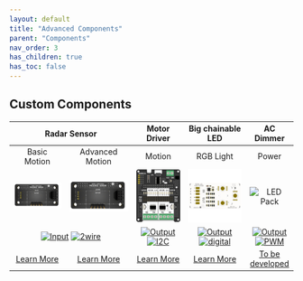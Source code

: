 ```yaml
---
layout: default
title: "Advanced Components"
parent: "Components"
nav_order: 3
has_children: true
has_toc: false
---
```


## Custom Components

<table>
<thead>
  <tr>
    <th align="center" colspan="2">Radar Sensor</th>
    <th align="center" colspan="1">Motor Driver<br></th>
    <th align="center">Big chainable LED</th>
    <th align="center">AC Dimmer</th>
  </tr>
</thead>
<tbody>
  <tr>
    <td align="center" colspan="1">Basic Motion</td>
    <td align="center" colspan="1">Advanced Motion</td>
    <td align="center" colspan="1">Motion</td>
    <td align="center">RGB Light</td>
    <td align="center">Power</td>
  </tr>
  <tr>
    <td align="center"><img src="basic-radar-sensor/assets/basic-radar-sensor.png" alt="Basic Radar Sensor"/></td>
    <td align="center"><img src="basic-radar-sensor/assets/basic-radar-sensor.png" alt="Advanced Radar Sensor"/></td>
    <td align="center"><img src="motor-driver/assets/motor-driver.png" alt="Motor Driver"/></td>
    <td align="center"><img src="chainable-led-big/assets/chainable-led-big.png" alt="Big Chainable LED"/></td>
    <td align="center"><img src="led-pack/assets/Grove-LED-pack.png" alt="LED Pack"/></td>
  </tr>
  <tr>
    <td align="center" colspan="2"><a href="../glossary/glossary"><img src="../glossary/assets/input.png" alt="Input" width="57"/></a> <a href="../glossary/glossary"><img src="../glossary/assets/2wire.png" alt="2wire" width="57"/></a></td>
    <td align="center" colspan="1"><a href="../glossary/glossary"><img src="../glossary/assets/output.png" alt="Output" width="57"/></a> <a href="../glossary/glossary"><img src="../glossary/assets/iic.png" alt="I2C" width="57"/></a></td>
    <td align="center"><a href="../glossary/glossary"><img src="../glossary/assets/output.png" alt="Output" width="57"/></a> <a href="../glossary/glossary"><img src="../glossary/assets/digital.png" alt="digital" width="57"/></a></td>
    <td align="center"><a href="../glossary/glossary"><img src="../glossary/assets/output.png" alt="Output" width="57"/></a> <a href="../glossary/glossary"><img src="../glossary/assets/pwm.png" alt="PWM" width="57"/></a></td>
  </tr>
  <tr>
    <td align="center" colspan="1"><a href="basic-radar-sensor/basic-radar-sensor" class="btn btn-blue">Learn More</a></td>
    <td align="center" colspan="1"><a href="advanced-radar-sensor/advanced-radar-sensor" class="btn btn-blue">Learn More</a></td>
    <td align="center" ><a href="motor-driver/motor-driver" class="btn btn-blue">Learn More</a></td>
    <td align="center"><a href="chainable-led/chainable-led-big" class="btn btn-blue">Learn More</a></td>
    <td align="center"><a href="" class="btn btn-gray">To be developed</a></td>
  </tr>
</tbody>
</table>





